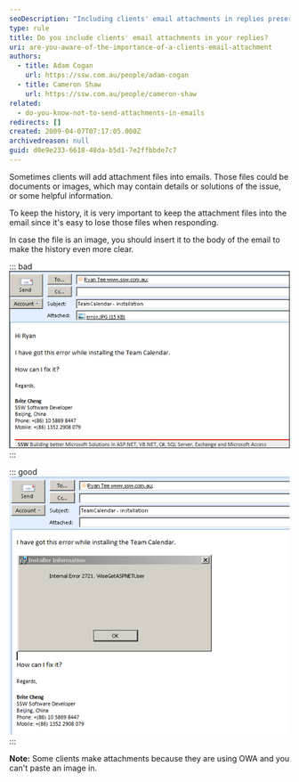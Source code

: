 ```yaml
---
seoDescription: "Including clients' email attachments in replies preserves history and provides clear context for issue resolution."
type: rule
title: Do you include clients' email attachments in your replies?
uri: are-you-aware-of-the-importance-of-a-clients-email-attachment
authors:
  - title: Adam Cogan
    url: https://ssw.com.au/people/adam-cogan
  - title: Cameron Shaw
    url: https://ssw.com.au/people/cameron-shaw
related:
  - do-you-know-not-to-send-attachments-in-emails
redirects: []
created: 2009-04-07T07:17:05.000Z
archivedreason: null
guid: d0e9e233-6618-48da-b5d1-7e2ffbbde7c7
---
```

Sometimes clients will add attachment files into emails. Those files could be documents or images, which may contain details or solutions of the issue, or some helpful information.

To keep the history, it is very important to keep the attachment files into the email since it's easy to lose those files when responding.

In case the file is an image, you should insert it to the body of the email to make the history even more clear.

<!--endintro-->

::: bad
![Figure: Bad example - The image is in attachment](EmailAttachImage_1_small.jpg)
:::

::: good
![Figure: Good example - The image is included in the context](emailattachimage_2.jpeg)
:::

**Note:** Some clients make attachments because they are using OWA and you can't paste an image in.
